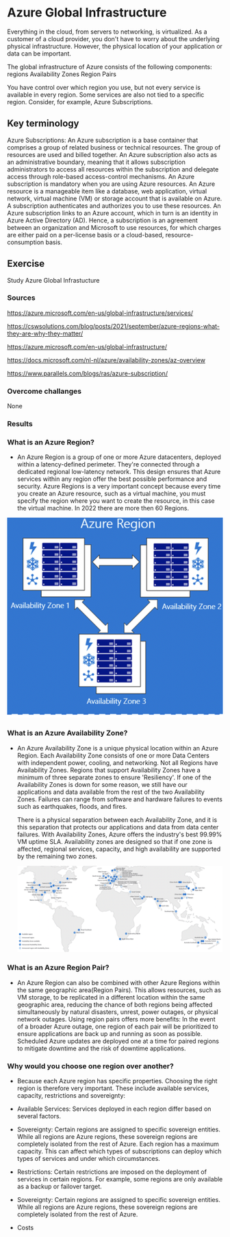 # Azure Global Infrastructure

Everything in the cloud, from servers to networking, is virtualized. As a customer of a cloud provider, you don't have to worry about the underlying physical infrastructure. However, the physical location of your application or data can be important.

The global infrastructure of Azure consists of the following components:
regions
Availability Zones
Region Pairs

You have control over which region you use, but not every service is available in every region. Some services are also not tied to a specific region. Consider, for example, Azure Subscriptions.

## Key terminology

Azure Subscriptions: An Azure subscription is a base container that comprises a group of related business or technical resources. The group of resources are used and billed together. An Azure subscription also acts as an administrative boundary, meaning that it allows subscription administrators to access all resources within the subscription and delegate access through role-based access-control mechanisms. An Azure subscription is mandatory when you are using Azure resources. An Azure resource is a manageable item like a database, web application, virtual network, virtual machine (VM) or storage account that is available on Azure. A subscription authenticates and authorizes you to use these resources. An Azure subscription links to an Azure account, which in turn is an identity in Azure Active Directory (AD). Hence, a subscription is an agreement between an organization and Microsoft to use resources, for which charges are either paid on a per-license basis or a cloud-based, resource-consumption basis.


## Exercise

Study Azure Global Infrastucture

### Sources

https://azure.microsoft.com/en-us/global-infrastructure/services/

https://cswsolutions.com/blog/posts/2021/september/azure-regions-what-they-are-why-they-matter/


https://azure.microsoft.com/en-us/global-infrastructure/


https://docs.microsoft.com/nl-nl/azure/availability-zones/az-overview


https://www.parallels.com/blogs/ras/azure-subscription/
### Overcome challanges

None

### Results

### What is an Azure Region?

- An Azure Region is a group of one or more Azure datacenters, deployed within a latency-defined perimeter. They're connected through a dedicated regional low-latency network. This design ensures that Azure services within any region offer the best possible performance and security.
Azure Regions is a very important concept because every time you create an Azure resource, such as a virtual machine, you must specify the region where you want to create the resource, in this case the virtual machine. In 2022 there are more then 60 Regions.


![screenshot](../00_includes/azureweek1/az1.png)



### What is an Azure Availability Zone?

- An Azure Availability Zone is a unique physical location within an Azure Region. Each Availability Zone consists of one or more Data Centers with independent power, cooling, and networking. Not all Regions have Availability Zones. Regions that support Availability Zones have a minimum of three separate zones to ensure 'Resiliency'. If one of the Availability Zones is down for some reason, we still have our applications and data available from the rest of the two Availability Zones. Failures can range from software and hardware failures to events such as earthquakes, floods, and fires. 


   There is a physical separation between each Availability Zone, and it is this separation that protects our applications and data from data center failures. With Availability   Zones, Azure offers the industry's best 99.99% VM uptime SLA. Availability zones are designed so that if one zone is affected, regional services, capacity, and high availability are supported by the remaining two zones.

   ![screenshot](../00_includes/azureweek1/az2.png)


### What is an Azure Region Pair?



- An Azure Region can also be combined with other Azure Regions within the same geographic area(Region Pairs).
 This allows resources, such as VM storage, to be replicated in a different location within the same geographic area, reducing the chance of both regions being affected simultaneously by natural disasters, unrest, power outages, or physical network outages. Using region pairs offers more benefits:
In the event of a broader Azure outage, one region of each pair will be prioritized to ensure applications are back up and running as soon as possible.
Scheduled Azure updates are deployed one at a time for paired regions to mitigate downtime and the risk of downtime applications.



### Why would you choose one region over another?

- Because each Azure region has specific properties. Choosing the right region is therefore very important. These include available services, capacity, restrictions and sovereignty:

- Available Services: Services deployed in each region differ based on several factors.

- Sovereignty: Certain regions are assigned to specific sovereign entities. While all regions are Azure regions, these sovereign regions are completely isolated from the rest of Azure. Each region has a maximum capacity. This can affect which types of subscriptions can deploy which types of services and under which circumstances.

- Restrictions: Certain restrictions are imposed on the deployment of services in certain regions. For example, some regions are only available as a backup or failover target.

- Sovereignty: Certain regions are assigned to specific sovereign entities. While all regions are Azure regions, these sovereign regions are completely isolated from the rest of Azure.

- Costs


